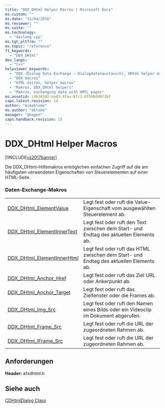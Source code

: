 ```yaml
---
title: "DDX_DHtml Helper Macros | Microsoft Docs"
ms.custom: ""
ms.date: "11/04/2016"
ms.reviewer: ""
ms.suite: ""
ms.technology: 
  - "devlang-cpp"
ms.tgt_pltfrm: ""
ms.topic: "reference"
f1_keywords: 
  - "DDX_DHtml"
dev_langs: 
  - "C++"
helpviewer_keywords: 
  - "DDX (Dialog Data Exchange – Dialogdatenaustausch), DHtml helper macros"
  - "DDX macros"
  - "HTML-Seiten, helper macros"
  - "Makros, DDX_DHtml helpers"
  - "Makros, exchanging data with HMTL pages"
ms.assetid: c46302d2-ea43-4fea-bfc2-6f590d99f267
caps.latest.revision: 14
author: "mikeblome"
ms.author: "mblome"
manager: "ghogen"
caps.handback.revision: 15
---
```

# DDX_DHtml Helper Macros
[!INCLUDE[vs2017banner](../../assembler/inline/includes/vs2017banner.md)]

Die DDX\_DHtml\-Hilfemakros ermöglichen einfachen Zugriff auf die am häufigsten verwendeten Eigenschaften von Steuerelementen auf einer HTML\-Seite.  
  
### Daten\-Exchange\-Makros  
  
|||  
|-|-|  
|[DDX\_DHtml\_ElementValue](../Topic/DDX_DHtml_ElementValue.md)|Legt fest oder ruft die Value\-Eigenschaft vom ausgewählten Steuerelement ab.|  
|[DDX\_DHtml\_ElementInnerText](../Topic/DDX_DHtml_ElementInnerText.md)|Legt fest oder ruft den Text zwischen dem Start\- und Endtag des aktuellen Elements ab.|  
|[DDX\_DHtml\_ElementInnerHtml](../Topic/DDX_DHtml_ElementInnerHtml.md)|Legt fest oder ruft das HTML zwischen dem Start\- und Endtag des aktuellen Elements ab.|  
|[DDX\_DHtml\_Anchor\_Href](../Topic/DDX_DHtml_Anchor_Href.md)|Legt fest oder ruft das Ziel URL oder Ankerpunkt ab.|  
|[DDX\_DHtml\_Anchor\_Target](../Topic/DDX_DHtml_Anchor_Target.md)|Legt fest oder ruft das Zielfenster oder die Frames ab.|  
|[DDX\_DHtml\_Img\_Src](../Topic/DDX_DHtml_Img_Src.md)|Legt fest oder ruft den Namen eines Bilds oder ein Videoclip im Dokument abgerufen.|  
|[DDX\_DHtml\_Frame\_Src](../Topic/DDX_DHtml_Frame_Src.md)|Legt fest oder ruft die URL der zugeordneten Rahmen ab.|  
|[DDX\_DHtml\_IFrame\_Src](../Topic/DDX_DHtml_IFrame_Src.md)|Legt fest oder ruft die URL der zugeordneten Rahmen ab.|  
  
## Anforderungen  
 **Header:**  afxdhtml.h  
  
## Siehe auch  
 [CDHtmlDialog Class](../../mfc/reference/cdhtmldialog-class.md)
